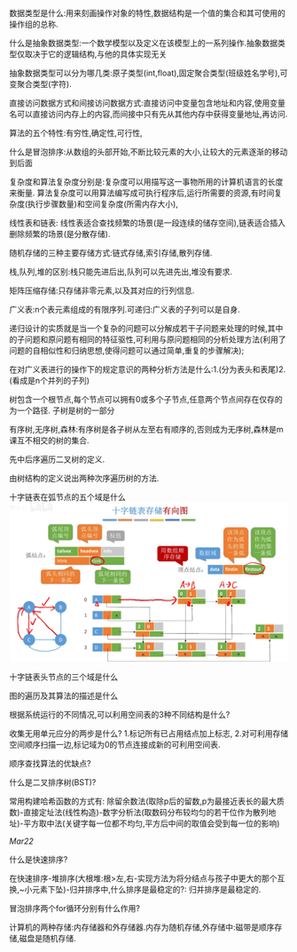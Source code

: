 
数据类型是什么:用来刻画操作对象的特性,数据结构是一个值的集合和其可使用的操作组的总称.

什么是抽象数据类型:一个数学模型以及定义在该模型上的一系列操作.抽象数据类型仅取决于它的逻辑结构,与他的具体实现无关

抽象数据类型可以分为哪几类:原子类型(int,float),固定聚合类型(班级姓名学号),可变聚合类型(字符).

直接访问数据方式和间接访问数据方式:直接访问中变量包含地址和内容,使用变量名可以直接访问内存上的内容,而间接中只有先从其他内存中获得变量地址,再访问.

算法的五个特性:有穷性,确定性,可行性,

什么是冒泡排序:从数组的头部开始,不断比较元素的大小,让较大的元素逐渐的移动到后面

复杂度和算法复杂度分别是:复杂度可以用描写这一事物所用的计算机语言的长度来衡量. 算法复杂度可以用算法编写成可执行程序后,运行所需要的资源,有时间复杂度(执行步骤数量)和空间复杂度(所需内存大小),

线性表和链表: 线性表适合查找频繁的场景(是一段连续的储存空间),链表适合插入删除频繁的场景(是分散存储).

随机存储的三种主要存储方式:链式存储,索引存储,散列存储.

栈,队列,堆的区别:栈只能先进后出,队列可以先进先出,堆没有要求.

矩阵压缩存储:只存储非零元素,以及其对应的行列信息.
    
广义表:n个表元素组成的有限序列.可递归:广义表的子列可以是自身.

递归设计的实质就是当一个复杂的问题可以分解成若干子问题来处理的时候,其中的子问题和原问题有相同的特征驱性,可利用与原问题相同的分析处理方法(利用了问题的自相似性和归纳思想,使得问题可以通过简单,重复的步骤解决);

在对广义表进行的操作下的规定意识的两种分析方法是什么:1.(分为表头和表尾)2.(看成是n个并列的子列)

树包含一个根节点,每个节点可以拥有0或多个子节点,任意两个节点间存在仅存的为一个路径. 子树是树的一部分

有序树,无序树,森林:有序树是各子树从左至右有顺序的,否则成为无序树,森林是m课互不相交的树的集合.

先中后序遍历二叉树的定义.

由树结构的定义说出两种次序遍历树的方法.

十字链表在弧节点的五个域是什么
 ![picture 1](../images/7b1e3e43d58810bc45f9ff61e59a94e3888292aaa5d5ee2801227b5a36b0a5af.png)  


十字链表头节点的三个域是什么

图的遍历及其算法的描述是什么

根据系统运行的不同情况,可以利用空间表的3种不同结构是什么?

收集无用单元应分的两步是什么?   1.标记所有已占用结点加上标志, 2.对可利用存储空间顺序扫描一边,标记域为0的节点连接成新的可利用空间表.

顺序查找算法的优缺点?

什么是二叉排序树(BST)?

常用构建哈希函数的方式有: 除留余数法(取除p后的留数,p为最接近表长的最大质数)-直接定址法(线性构造)-数字分析法(取数码分布较均匀的若干位作为散列地址)-平方取中法(关键字每一位都不均匀,平方后中间的取值会受到每一位的影响)

_Mar22_

什么是快速排序? 

在快速排序-堆排序(大根堆:根>左,右-实现方法为将分结点与孩子中更大的那个互换,~小元素下坠)-归并排序中,什么排序是最稳定的?: 归并排序是最稳定的.

冒泡排序两个for循环分别有什么作用?

计算机的两种存储:内存储器和外存储器.内存为随机存储,外存储中:磁带是顺序存储,磁盘是随机存储.


